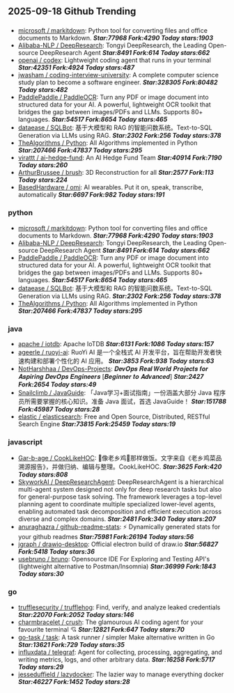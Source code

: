 ## 2025-09-18 Github Trending

### 
* [microsoft / markitdown](https://github.com/microsoft/markitdown): Python tool for converting files and office documents to Markdown. ***Star:77968 Fork:4290 Today stars:1903***
* [Alibaba-NLP / DeepResearch](https://github.com/Alibaba-NLP/DeepResearch): Tongyi DeepResearch, the Leading Open-source DeepResearch Agent ***Star:8491 Fork:614 Today stars:662***
* [openai / codex](https://github.com/openai/codex): Lightweight coding agent that runs in your terminal ***Star:42351 Fork:4924 Today stars:487***
* [jwasham / coding-interview-university](https://github.com/jwasham/coding-interview-university): A complete computer science study plan to become a software engineer. ***Star:328305 Fork:80482 Today stars:482***
* [PaddlePaddle / PaddleOCR](https://github.com/PaddlePaddle/PaddleOCR): Turn any PDF or image document into structured data for your AI. A powerful, lightweight OCR toolkit that bridges the gap between images/PDFs and LLMs. Supports 80+ languages. ***Star:54517 Fork:8654 Today stars:465***
* [dataease / SQLBot](https://github.com/dataease/SQLBot): 基于大模型和 RAG 的智能问数系统。Text-to-SQL Generation via LLMs using RAG. ***Star:2302 Fork:256 Today stars:378***
* [TheAlgorithms / Python](https://github.com/TheAlgorithms/Python): All Algorithms implemented in Python ***Star:207466 Fork:47837 Today stars:295***
* [virattt / ai-hedge-fund](https://github.com/virattt/ai-hedge-fund): An AI Hedge Fund Team ***Star:40914 Fork:7190 Today stars:260***
* [ArthurBrussee / brush](https://github.com/ArthurBrussee/brush): 3D Reconstruction for all ***Star:2577 Fork:113 Today stars:224***
* [BasedHardware / omi](https://github.com/BasedHardware/omi): AI wearables. Put it on, speak, transcribe, automatically ***Star:6697 Fork:982 Today stars:191***

### python
* [microsoft / markitdown](https://github.com/microsoft/markitdown): Python tool for converting files and office documents to Markdown. ***Star:77968 Fork:4290 Today stars:1903***
* [Alibaba-NLP / DeepResearch](https://github.com/Alibaba-NLP/DeepResearch): Tongyi DeepResearch, the Leading Open-source DeepResearch Agent ***Star:8491 Fork:614 Today stars:662***
* [PaddlePaddle / PaddleOCR](https://github.com/PaddlePaddle/PaddleOCR): Turn any PDF or image document into structured data for your AI. A powerful, lightweight OCR toolkit that bridges the gap between images/PDFs and LLMs. Supports 80+ languages. ***Star:54517 Fork:8654 Today stars:465***
* [dataease / SQLBot](https://github.com/dataease/SQLBot): 基于大模型和 RAG 的智能问数系统。Text-to-SQL Generation via LLMs using RAG. ***Star:2302 Fork:256 Today stars:378***
* [TheAlgorithms / Python](https://github.com/TheAlgorithms/Python): All Algorithms implemented in Python ***Star:207466 Fork:47837 Today stars:295***

### java
* [apache / iotdb](https://github.com/apache/iotdb): Apache IoTDB ***Star:6131 Fork:1086 Today stars:157***
* [ageerle / ruoyi-ai](https://github.com/ageerle/ruoyi-ai): RuoYi AI 是一个全栈式 AI 开发平台，旨在帮助开发者快速构建和部署个性化的 AI 应用。 ***Star:3853 Fork:938 Today stars:63***
* [NotHarshhaa / DevOps-Projects](https://github.com/NotHarshhaa/DevOps-Projects): 𝑫𝒆𝒗𝑶𝒑𝒔 𝑹𝒆𝒂𝒍 𝑾𝒐𝒓𝒍𝒅 𝑷𝒓𝒐𝒋𝒆𝒄𝒕𝒔 𝒇𝒐𝒓 𝑨𝒔𝒑𝒊𝒓𝒊𝒏𝒈 𝑫𝒆𝒗𝑶𝒑𝒔 𝑬𝒏𝒈𝒊𝒏𝒆𝒆𝒓𝒔 [𝑩𝒆𝒈𝒊𝒏𝒏𝒆𝒓 𝒕𝒐 𝑨𝒅𝒗𝒂𝒏𝒄𝒆𝒅] ***Star:2427 Fork:2654 Today stars:49***
* [Snailclimb / JavaGuide](https://github.com/Snailclimb/JavaGuide): 「Java学习+面试指南」一份涵盖大部分 Java 程序员所需要掌握的核心知识。准备 Java 面试，首选 JavaGuide！ ***Star:151788 Fork:45987 Today stars:28***
* [elastic / elasticsearch](https://github.com/elastic/elasticsearch): Free and Open Source, Distributed, RESTful Search Engine ***Star:73815 Fork:25459 Today stars:19***

### javascript
* [Gar-b-age / CookLikeHOC](https://github.com/Gar-b-age/CookLikeHOC): 🥢像老乡鸡🐔那样做饭。文字来自《老乡鸡菜品溯源报告》，并做归纳、编辑与整理。CookLikeHOC. ***Star:3625 Fork:420 Today stars:808***
* [SkyworkAI / DeepResearchAgent](https://github.com/SkyworkAI/DeepResearchAgent): DeepResearchAgent is a hierarchical multi-agent system designed not only for deep research tasks but also for general-purpose task solving. The framework leverages a top-level planning agent to coordinate multiple specialized lower-level agents, enabling automated task decomposition and efficient execution across diverse and complex domains. ***Star:2481 Fork:340 Today stars:207***
* [anuraghazra / github-readme-stats](https://github.com/anuraghazra/github-readme-stats): ⚡ Dynamically generated stats for your github readmes ***Star:75981 Fork:26194 Today stars:56***
* [jgraph / drawio-desktop](https://github.com/jgraph/drawio-desktop): Official electron build of draw.io ***Star:56827 Fork:5418 Today stars:36***
* [usebruno / bruno](https://github.com/usebruno/bruno): Opensource IDE For Exploring and Testing API's (lightweight alternative to Postman/Insomnia) ***Star:36999 Fork:1843 Today stars:30***

### go
* [trufflesecurity / trufflehog](https://github.com/trufflesecurity/trufflehog): Find, verify, and analyze leaked credentials ***Star:22070 Fork:2052 Today stars:146***
* [charmbracelet / crush](https://github.com/charmbracelet/crush): The glamourous AI coding agent for your favourite terminal 💘 ***Star:12821 Fork:647 Today stars:70***
* [go-task / task](https://github.com/go-task/task): A task runner / simpler Make alternative written in Go ***Star:13621 Fork:729 Today stars:35***
* [influxdata / telegraf](https://github.com/influxdata/telegraf): Agent for collecting, processing, aggregating, and writing metrics, logs, and other arbitrary data. ***Star:16258 Fork:5717 Today stars:29***
* [jesseduffield / lazydocker](https://github.com/jesseduffield/lazydocker): The lazier way to manage everything docker ***Star:46227 Fork:1452 Today stars:28***
